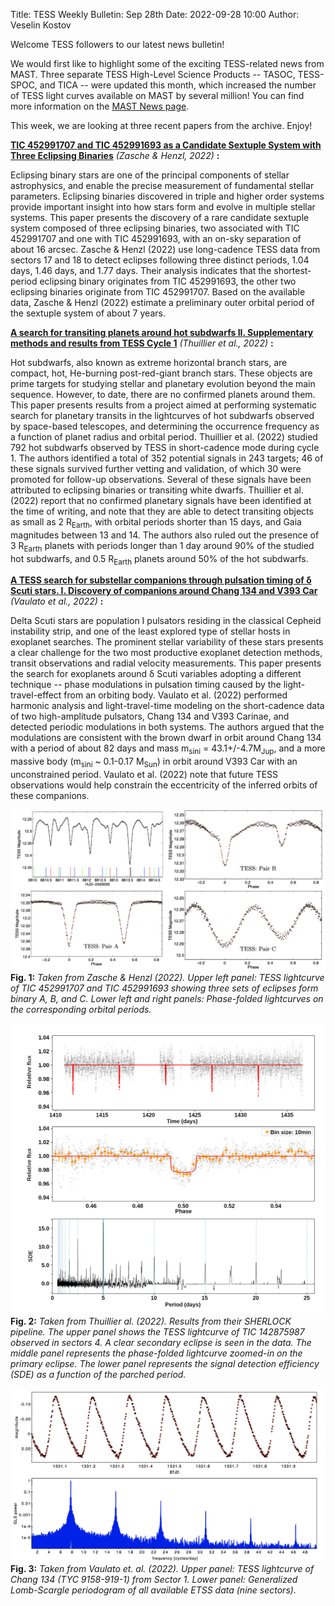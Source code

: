 Title: TESS Weekly Bulletin: Sep 28th
Date: 2022-09-28 10:00
Author: Veselin Kostov

Welcome TESS followers to our latest news bulletin! 

We would first like to highlight some of the exciting TESS-related news from MAST. Three separate TESS High-Level Science Products -- TASOC, TESS-SPOC, and TICA -- were updated this month, which increased the number of TESS light curves available on MAST by several million! You can find more information on the [MAST News page](https://archive.stsci.edu/contents/newsletters/september-2022/updated-hlsps-for-september).

This week, we are looking at three recent papers from the archive. Enjoy!

**[TIC 452991707 and TIC 452991693 as a Candidate Sextuple System with Three Eclipsing Binaries](https://arxiv.org/abs/2209.05051)** *(Zasche &#x0026; Henzl, 2022)* **:**

Eclipsing binary stars are one of the principal components of stellar astrophysics, and enable the precise measurement of fundamental stellar parameters. Eclipsing binaries discovered in triple and higher order systems provide important insight into how stars form and evolve in multiple stellar systems. This paper presents the discovery of a rare candidate sextuple system composed of three eclipsing binaries, two associated with TIC 452991707 and one with TIC 452991693, with an on-sky separation of about 16 arcsec. Zasche &#x0026;  Henzl (2022) use long-cadence TESS data from sectors 17 and 18 to detect eclipses following three distinct periods, 1.04 days, 1.46 days, and 1.77 days. Their analysis indicates that the shortest-period eclipsing binary originates from TIC 452991693, the other two eclipsing binaries originate from TIC 452991707. Based on the available data, Zasche &#x0026; Henzl (2022) estimate a preliminary outer orbital period of the sextuple system of about 7 years. 


**[A search for transiting planets around hot subdwarfs II. Supplementary methods and results from TESS Cycle 1](https://arxiv.org/abs/2209.02437)** *(Thuillier et al., 2022)* **:**

Hot subdwarfs, also known as extreme horizontal branch stars, are compact, hot, He-burning post-red-giant branch stars. These objects are prime targets for studying stellar and planetary evolution beyond the main sequence. However, to date, there are no confirmed planets around them. This paper presents results from a project aimed at performing systematic search for planetary transits in the lightcurves of hot subdwarfs observed by space-based telescopes, and determining the occurrence frequency as a function of planet radius and orbital period. Thuillier et al. (2022) studied 792 hot subdwarfs observed by TESS in short-cadence mode during cycle 1. The authors identified a total of 352 potential signals in 243 targets; 46 of these signals survived further vetting and validation, of which 30 were promoted for follow-up observations. Several of these signals have been attributed to eclipsing binaries or transiting white dwarfs. Thuillier et al. (2022) report that no confirmed planetary signals have been identified at the time of writing, and note that they are able to detect transiting objects as small as 2 R<sub>Earth</sub>, with orbital periods shorter than 15 days, and Gaia magnitudes between 13 and 14. The authors also ruled out the presence of 3 R<sub>Earth</sub> planets with periods longer than 1 day around 90% of the studied hot subdwarfs, and 0.5 R<sub>Earth</sub> planets around 50% of the hot subdwarfs.


**[A TESS search for substellar companions through pulsation timing of δ Scuti stars. I. Discovery of companions around Chang 134 and V393 Car](https://arxiv.org/abs/2209.01220)** *(Vaulato et al., 2022)* **:**

Delta Scuti stars are population I pulsators residing in the classical Cepheid instability strip, and one of the least explored type of stellar hosts in exoplanet searches. The prominent stellar variability of these stars presents a clear challenge for the two most productive exoplanet detection methods, transit observations and radial velocity measurements. This paper presents the search for exoplanets around δ Scuti variables adopting a different technique -- phase modulations in pulsation timing caused by the light-travel-effect from an orbiting body. Vaulato et al. (2022) performed harmonic analysis and light-travel-time modeling on the short-cadence data of two high-amplitude pulsators, Chang 134 and V393 Carinae, and detected periodic modulations in both systems. The authors argued that the modulations are consistent with the brown dwarf in orbit around Chang 134 with a period of about 82 days and mass m<sub>sini</sub> = 43.1+/-4.7M<sub>Jup</sub>, and a more massive body (m<sub>sini</sub> ~ 0.1-0.17 M<sub>Sun</sub>) in orbit around V393 Car with an unconstrained period. Vaulato et al. (2022) note that future TESS observations would help constrain the eccentricity of the inferred orbits of these companions.


![Zasche 2022](images/news/Zasche_2022_Fig2and3.png)
**Fig. 1:** *Taken from Zasche \& Henzl (2022). Upper left panel: TESS lightcurve of TIC 452991707 and TIC 452991693 showing three sets of eclipses form binary A, B, and C. Lower left and right panels: Phase-folded lightcurves on the corresponding orbital periods.*

![Thuillier 2022](images/news/Thuillier_2022_Fig1.png)
**Fig. 2:** *Taken from Thuillier al. (2022). Results from their SHERLOCK pipeline. The upper panel shows the TESS lightcurve of TIC 142875987 observed in sectors 4. A clear secondary eclipse is seen in the data. The middle panel represents the phase-folded lightcurve zoomed-in on the primary eclipse. The lower panel represents the signal detection efficiency (SDE) as a function of the parched period.*

![Vaulato 2022](images/news/Vaulato_2022_Fig1.png)
**Fig. 3:** *Taken from Vaulato et. al. (2022). Upper panel: TESS lightcurve of Chang 134 (TYC 9158-919-1) from Sector 1. Lower panel: Generalized Lomb-Scargle periodogram of all available ETSS data (nine sectors).*